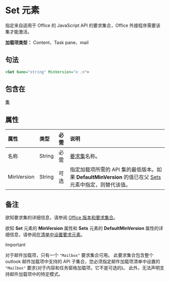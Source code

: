 # <a name="set-element"></a>Set 元素

指定来自适用于 Office 的 JavaScript API 的要求集合，Office 外接程序需要该集才能激活。

**加载项类型：** Content、Task pane、mail

## <a name="syntax"></a>句法

```XML
<Set Name="string" MinVersion="n .n">
```

## <a name="contained-in"></a>包含在

[集](sets.md)

## <a name="attributes"></a>属性

|**属性**|**类型**|**必需**|**说明**|
|:-----|:-----|:-----|:-----|
|名称|String|必需|[要求集](https://docs.microsoft.com/office/dev/add-ins/develop/office-versions-and-requirement-sets)名称。|
|MinVersion|String|可选|指定加载项所需的 API 集的最低版本。如果 **DefaultMinVersion** 的值已在父 [Sets](sets.md) 元素中指定，则替代该值。|

## <a name="remarks"></a>备注

欲知要求集的详细信息，请参阅 [Office 版本和要求集合](https://docs.microsoft.com/office/dev/add-ins/develop/office-versions-and-requirement-sets)。

欲知 **Set** 元素的 **MinVersion** 属性和 **Sets** 元素的 **DefaultMinVersion** 属性的详细信息，请参阅[在清单中设置要求元素](https://docs.microsoft.com/office/dev/add-ins/develop/specify-office-hosts-and-api-requirements#set-the-requirements-element-in-the-manifest)。

> [!IMPORTANT] 
> 对于邮件加载项，只有一个 `"Mailbox"` 要求集合可用。 此要求集合包含整个 outlook 邮件加载项中支持的 API 子集合，您必须指定邮件加载项清单中设置的 `"Mailbox"` 要求(对于内容和任务窗格加载项，它不是可选的)。 此外，无法声明支持邮件加载项中的特定模式。
